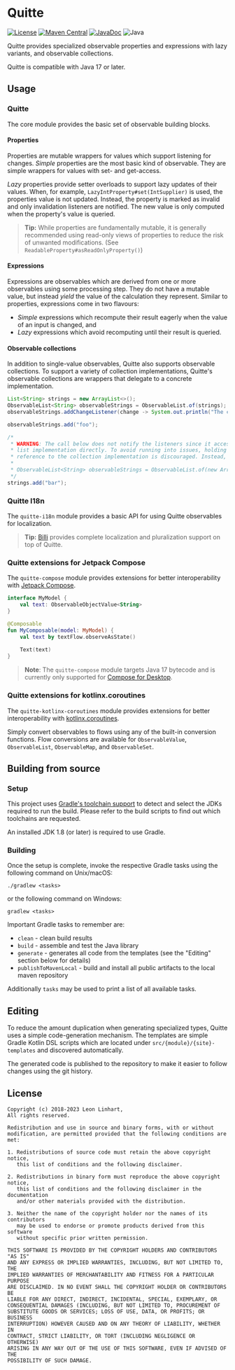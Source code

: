 # Quitte

[![License](https://img.shields.io/badge/license-BSD-blue.svg?style=flat-square&label=License)](https://github.com/Osmerion/Quitte/blob/master/LICENSE)
[![Maven Central](https://img.shields.io/maven-central/v/com.osmerion.quitte/quitte.svg?style=flat-square&label=Maven%20Central)](https://maven-badges.herokuapp.com/maven-central/com.osmerion.quitte/quitte)
[![JavaDoc](https://img.shields.io/maven-central/v/com.osmerion.quitte/quitte.svg?style=flat-square&label=JavaDoc&color=blue)](https://javadoc.io/doc/com.osmerion.quitte/quitte)
![Java](https://img.shields.io/badge/Java-17-green.svg?style=flat-square&color=b07219&logo=java)

Quitte provides specialized observable properties and expressions with lazy
variants, and observable collections.

Quitte is compatible with Java 17 or later.


## Usage

### Quitte

The core module provides the basic set of observable building blocks.


#### Properties

Properties are mutable wrappers for values which support listening for changes.
_Simple_ properties are the most basic kind of observable. They are simple
wrappers for values with set- and get-access.

_Lazy_ properties provide setter overloads to support lazy updates of their
values. When, for example, `LazyIntProperty#set(IntSupplier)` is used, the
properties value is not updated. Instead, the property is marked as invalid and
only invalidation listeners are notified. The new value is only computed when
the property's value is queried.

> **Tip:** While properties are fundamentally mutable, it is generally
> recommended using read-only views of properties to reduce the risk of unwanted
> modifications. (See `ReadableProperty#asReadOnlyProperty()`)

#### Expressions

Expressions are observables which are derived from one or more observables using
some processing step. They do not have a mutable value, but instead _yield_ the
value of the calculation they represent. Similar to properties, expressions come
in two flavours:

- _Simple_ expressions which recompute their result eagerly when the value of an
  input is changed, and
- _Lazy_ expressions which avoid recomputing until their result is queried.


#### Observable collections

In addition to single-value observables, Quitte also supports observable
collections. To support a variety of collection implementations, Quitte's
observable collections are wrappers that delegate to a concrete implementation.

```java
List<String> strings = new ArrayList<>();
ObservableList<String> observableStrings = ObservableList.of(strings);
observableStrings.addChangeListener(change -> System.out.println("The content of observableStrings has been changed."));

observableStrings.add("foo");

/*
 * WARNING: The call below does not notify the listeners since it accesses the
 * list implementation directly. To avoid running into issues, holding a
 * reference to the collection implementation is discouraged. Instead, use:
 * 
 * ObservableList<String> observableStrings = ObservableList.of(new ArrayList());
 */
strings.add("bar");
```


### Quitte I18n

The `quitte-i18n` module provides a basic API for using Quitte observables for
localization.

> **Tip:** [Billi](https://github.com/Osmerion/Billi) provides complete
> localization and pluralization support on top of Quitte.


### Quitte extensions for Jetpack Compose

The `quitte-compose` module provides extensions for better interoperability with
[Jetpack Compose](https://developer.android.com/jetpack/compose).

```kotlin
interface MyModel {
    val text: ObservableObjectValue<String>
}

@Composable
fun MyComposable(model: MyModel) {
    val text by textFlow.observeAsState()
    
    Text(text)
}
```

> **Note**: The `quitte-compose` module targets Java 17 bytecode and is
> currently only supported for [Compose for Desktop](https://www.jetbrains.com/lp/compose-mpp/).


### Quitte extensions for kotlinx.coroutines

The `quitte-kotlinx-coroutines` module provides extensions for better
interoperability with [kotlinx.coroutines](https://github.com/Kotlin/kotlinx.coroutines).

Simply convert observables to flows using any of the built-in conversion
functions. Flow conversions are available for `ObservableValue`,
`ObservableList`, `ObservableMap`, and `ObservableSet`.


## Building from source

### Setup

This project uses [Gradle's toolchain support](https://docs.gradle.org/7.5.1/userguide/toolchains.html)
to detect and select the JDKs required to run the build. Please refer to the
build scripts to find out which toolchains are requested.

An installed JDK 1.8 (or later) is required to use Gradle.

### Building

Once the setup is complete, invoke the respective Gradle tasks using the
following command on Unix/macOS:

    ./gradlew <tasks>

or the following command on Windows:

    gradlew <tasks>

Important Gradle tasks to remember are:
- `clean`                   - clean build results
- `build`                   - assemble and test the Java library
- `generate`                - generates all code from the templates (see the
                              "Editing" section below for details)
- `publishToMavenLocal`     - build and install all public artifacts to the
                              local maven repository

Additionally `tasks` may be used to print a list of all available tasks.


## Editing

To reduce the amount duplication when generating specialized types, Quitte uses
a simple code-generation mechanism. The templates are simple Gradle Kotlin DSL
scripts which are located under `src/{module}/{site}-templates` and discovered
automatically.

The generated code is published to the repository to make it easier to follow
changes using the git history.


## License

```
Copyright (c) 2018-2023 Leon Linhart,
All rights reserved.

Redistribution and use in source and binary forms, with or without
modification, are permitted provided that the following conditions are met:

1. Redistributions of source code must retain the above copyright notice,
   this list of conditions and the following disclaimer.

2. Redistributions in binary form must reproduce the above copyright notice,
   this list of conditions and the following disclaimer in the documentation
   and/or other materials provided with the distribution.

3. Neither the name of the copyright holder nor the names of its contributors
   may be used to endorse or promote products derived from this software
   without specific prior written permission.

THIS SOFTWARE IS PROVIDED BY THE COPYRIGHT HOLDERS AND CONTRIBUTORS "AS IS"
AND ANY EXPRESS OR IMPLIED WARRANTIES, INCLUDING, BUT NOT LIMITED TO, THE
IMPLIED WARRANTIES OF MERCHANTABILITY AND FITNESS FOR A PARTICULAR PURPOSE
ARE DISCLAIMED. IN NO EVENT SHALL THE COPYRIGHT HOLDER OR CONTRIBUTORS BE
LIABLE FOR ANY DIRECT, INDIRECT, INCIDENTAL, SPECIAL, EXEMPLARY, OR
CONSEQUENTIAL DAMAGES (INCLUDING, BUT NOT LIMITED TO, PROCUREMENT OF
SUBSTITUTE GOODS OR SERVICES; LOSS OF USE, DATA, OR PROFITS; OR BUSINESS
INTERRUPTION) HOWEVER CAUSED AND ON ANY THEORY OF LIABILITY, WHETHER IN
CONTRACT, STRICT LIABILITY, OR TORT (INCLUDING NEGLIGENCE OR OTHERWISE)
ARISING IN ANY WAY OUT OF THE USE OF THIS SOFTWARE, EVEN IF ADVISED OF THE
POSSIBILITY OF SUCH DAMAGE.
```